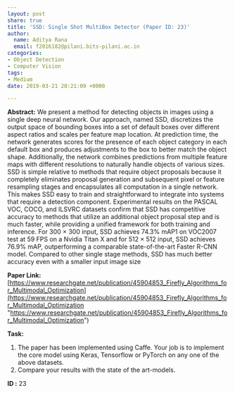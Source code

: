 ```yaml
---
layout: post
share: true
title: 'SSD: Single Shot MultiBox Detector (Paper ID: 23)'
author:
  name: Aditya Rana
  email: f2016182@pilani.bits-pilani.ac.in
categories:
- Object Detection
- Computer Vision
tags:
- Medium
date: 2019-03-21 20:21:09 +0000

---
```

**Abstract:** We present a method for detecting objects in images using a single deep neural network. Our approach, named SSD, discretizes the output space of bounding boxes into a set of default boxes over different aspect ratios and scales per feature map location. At prediction time, the network generates scores for the presence of each object category in each default box and produces adjustments to the box to better match the object shape. Additionally, the network combines predictions from multiple feature maps with different resolutions to naturally handle objects of various sizes. SSD is simple relative to methods that require object proposals because it completely eliminates proposal generation and subsequent pixel or feature resampling stages and encapsulates all computation in a single network. This makes SSD easy to train and straightforward to integrate into systems that require a detection component. Experimental results on the PASCAL VOC, COCO, and ILSVRC datasets confirm that SSD has competitive accuracy to methods that utilize an additional object proposal step and is much faster, while providing a unified framework for both training and inference. For 300 × 300 input, SSD achieves 74.3% mAP1 on VOC2007 test at 59 FPS on a Nvidia Titan X and for 512 × 512 input, SSD achieves 76.9% mAP, outperforming a comparable state-of-the-art Faster R-CNN model. Compared to other single stage methods, SSD has much better accuracy even with a smaller input image size

**Paper Link:** [https://www.researchgate.net/publication/45904853_Firefly_Algorithms_for_Multimodal_Optimization](https://www.researchgate.net/publication/45904853_Firefly_Algorithms_for_Multimodal_Optimization "https://www.researchgate.net/publication/45904853_Firefly_Algorithms_for_Multimodal_Optimization")

**Task:**

1. The paper has been implemented using Caffe. Your job is to implement the core model using Keras, Tensorflow or PyTorch on any one of the above datasets.
2. Compare your results with the state of the art-models.

**ID :** 23